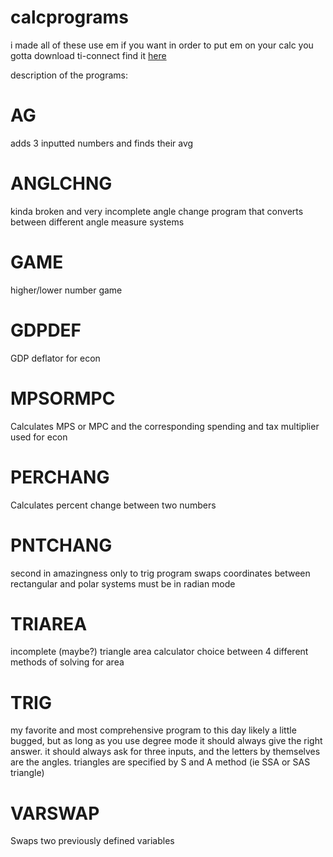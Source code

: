 # calcprograms
i made all of these use em if you want
in order to put em on your calc you gotta download ti-connect 
find it [here](https://education.ti.com/en/software/details/en/B59F6C83468C4574ABFEE93D2BC3F807/swticonnectsoftware)

description of the programs:

# AG
adds 3 inputted numbers and finds their avg

# ANGLCHNG
kinda broken and very incomplete angle change program that converts between 
different angle measure systems 

# GAME
higher/lower number game

# GDPDEF
GDP deflator for econ

# MPSORMPC
Calculates MPS or MPC and the corresponding spending and tax multiplier
used for econ

# PERCHANG
Calculates percent change between two numbers

# PNTCHANG
second in amazingness only to trig program
swaps coordinates between rectangular and polar systems
must be in radian mode

# TRIAREA
incomplete (maybe?) triangle area calculator 
choice between 4 different methods of solving for area

# TRIG
my favorite and most comprehensive program to this day
likely a little bugged, but as long as you use degree mode it should always
give the right answer. 
it should always ask for three inputs, and the letters by themselves
are the angles. 
triangles are specified by S and A method (ie SSA or SAS triangle)

# VARSWAP
Swaps two previously defined variables 
